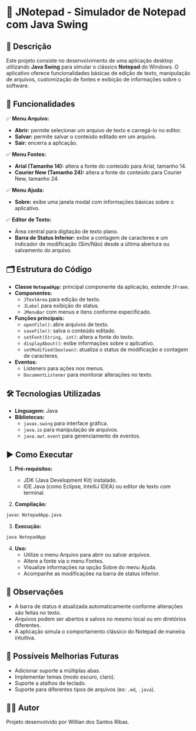 
# 📝 JNotepad - Simulador de Notepad com Java Swing

## 📖 Descrição

Este projeto consiste no desenvolvimento de uma aplicação desktop utilizando **Java Swing** para simular o clássico **Notepad** do Windows. O aplicativo oferece funcionalidades básicas de edição de texto, manipulação de arquivos, customização de fontes e exibição de informações sobre o software.

## 🎯 Funcionalidades

✅ **Menu Arquivo:**
- **Abrir:** permite selecionar um arquivo de texto e carregá-lo no editor.
- **Salvar:** permite salvar o conteúdo editado em um arquivo.
- **Sair:** encerra a aplicação.

✅ **Menu Fontes:**
- **Arial (Tamanho 14):** altera a fonte do conteúdo para Arial, tamanho 14.
- **Courier New (Tamanho 24):** altera a fonte do conteúdo para Courier New, tamanho 24.

✅ **Menu Ajuda:**
- **Sobre:** exibe uma janela modal com informações básicas sobre o aplicativo.

✅ **Editor de Texto:**
- Área central para digitação de texto plano.
- **Barra de Status Inferior:** exibe a contagem de caracteres e um indicador de modificação (Sim/Não) desde a última abertura ou salvamento do arquivo.

## 🗂️ Estrutura do Código

- **Classe `NotepadApp`:** principal componente da aplicação, estende `JFrame`.
- **Componentes:**
  - `JTextArea` para edição de texto.
  - `JLabel` para exibição do status.
  - `JMenuBar` com menus e itens conforme especificado.
- **Funções principais:**
  - `openFile()`: abre arquivos de texto.
  - `saveFile()`: salva o conteúdo editado.
  - `setFont(String, int)`: altera a fonte do texto.
  - `displayAbout()`: exibe informações sobre o aplicativo.
  - `setModified(boolean)`: atualiza o status de modificação e contagem de caracteres.
- **Eventos:**
  - Listeners para ações nos menus.
  - `DocumentListener` para monitorar alterações no texto.

## 🛠️ Tecnologias Utilizadas

- **Linguagem:** Java
- **Bibliotecas:** 
  - `javax.swing` para interface gráfica.
  - `java.io` para manipulação de arquivos.
  - `java.awt.event` para gerenciamento de eventos.

## ▶️ Como Executar

1. **Pré-requisitos:**
   - JDK (Java Development Kit) instalado.
   - IDE Java (como Eclipse, IntelliJ IDEA) ou editor de texto com terminal.

2. **Compilação:**

```bash
javac NotepadApp.java
```

3. **Execução:**

```bash
java NotepadApp
```

4. **Uso:**
   - Utilize o menu Arquivo para abrir ou salvar arquivos.
   - Altere a fonte via o menu Fontes.
   - Visualize informações na opção Sobre do menu Ajuda.
   - Acompanhe as modificações na barra de status inferior.

## 📝 Observações

- A barra de status é atualizada automaticamente conforme alterações são feitas no texto.
- Arquivos podem ser abertos e salvos no mesmo local ou em diretórios diferentes.
- A aplicação simula o comportamento clássico do Notepad de maneira intuitiva.

## 🚀 Possíveis Melhorias Futuras

- Adicionar suporte a múltiplas abas.
- Implementar temas (modo escuro, claro).
- Suporte a atalhos de teclado.
- Suporte para diferentes tipos de arquivos (ex: `.md`, `.java`).

## 👨‍💻 Autor

Projeto desenvolvido por Willian dos Santos Ribas.
